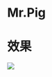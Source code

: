 # Mr.Pig

# 效果

![](https://github.com/songkuixi/SceneKitDemos/blob/master/Mr.Pig/SCREENSHOT.PNG)


